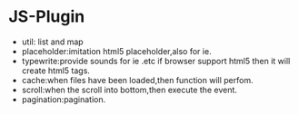 # JS-Plugin

- util: list and map
- placeholder:imitation html5 placeholder,also for ie.
- typewrite:provide sounds for ie .etc if browser support html5 then it will create html5 tags.
- cache:when files have been loaded,then function will perfom.
- scroll:when the scroll into bottom,then execute the event.
- pagination:pagination.
